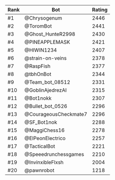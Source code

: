 Rank|Bot|Rating
---|---|---
#1|@Chrysogenum|2446
#2|@ToromBot|2441
#3|@Ghost_HunteR2998|2430
#4|@PINEAPPLEMASK|2421
#5|@HIWIN1234|2407
#6|@strain-on-veins|2378
#7|@RaspFish|2377
#8|@tbhOnBot|2344
#9|@Team_bot_08512|2331
#10|@GoblinAjedrezAI|2315
#11|@Bot1nokk|2307
#12|@Bullet_bot_0526|2296
#13|@CourageousCheckmate7|2296
#14|@SF_Bot1nok|2288
#15|@MaggiChess16|2278
#16|@ElPeonElectrico|2257
#17|@TacticalBot|2221
#18|@Speeedrunchessgames|2210
#19|@InvinxibleFlxsh|2004
#20|@pawnrobot|1218
